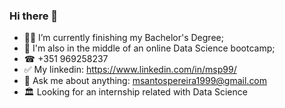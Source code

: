 ### Hi there 👋
- 👨‍🎓 I’m currently finishing my Bachelor's Degree;
- 🌱 I'm also in the middle of an online Data Science bootcamp;
- ☎ +351 969258237
- ✅ My linkedin: https://www.linkedin.com/in/msp99/
- 💬 Ask me about anything: msantospereira1999@gmail.com
- 🏛 Looking for an internship related with Data Science
